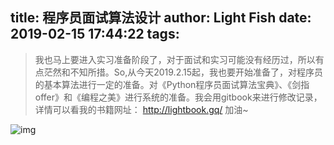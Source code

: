 title: 程序员面试算法设计
author: Light Fish
date: 2019-02-15 17:44:22
tags:
---
>我也马上要进入实习准备阶段了，对于面试和实习可能没有经历过，所以有点茫然和不知所措。So,从今天2019.2.15起，我也要开始准备了，对程序员的基本算法进行一定的准备。对《Python程序员面试算法宝典》、《剑指offer》和《编程之美》进行系统的准备。我会用gitbook来进行修改记录，详情可以看我的书籍网址： http://lightbook.gq/ 加油~

<!-- more -->

![img](http://qnpic.top/fight.jpg)